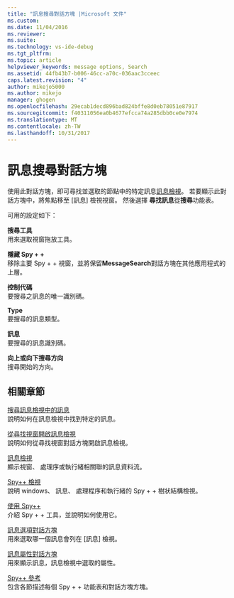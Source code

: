 ```yaml
---
title: "訊息搜尋對話方塊 |Microsoft 文件"
ms.custom: 
ms.date: 11/04/2016
ms.reviewer: 
ms.suite: 
ms.technology: vs-ide-debug
ms.tgt_pltfrm: 
ms.topic: article
helpviewer_keywords: message options, Search
ms.assetid: 44fb43b7-b006-46cc-a70c-036aac3cceec
caps.latest.revision: "4"
author: mikejo5000
ms.author: mikejo
manager: ghogen
ms.openlocfilehash: 29ecab1decd896bad824bffe8d0eb78051e87917
ms.sourcegitcommit: f40311056ea0b4677efcca74a285dbb0ce0e7974
ms.translationtype: MT
ms.contentlocale: zh-TW
ms.lasthandoff: 10/31/2017
---
```

# <a name="message-search-dialog-box"></a>訊息搜尋對話方塊
使用此對話方塊，即可尋找並選取的節點中的特定訊息[訊息檢視](../debugger/messages-view.md)。 若要顯示此對話方塊中，將焦點移至 [訊息] 檢視視窗。 然後選擇 **尋找訊息**從**搜尋**功能表。  
  
 可用的設定如下：  
  
 **搜尋工具**  
 用來選取視窗拖放工具。  
  
 **隱藏 Spy + +**  
 移除主要 Spy + + 視窗，並將保留**MessageSearch**對話方塊在其他應用程式的上層。  
  
 **控制代碼**  
 要搜尋之訊息的唯一識別碼。  
  
 **Type**  
 要搜尋的訊息類型。  
  
 **訊息**  
 要搜尋的訊息識別碼。  
  
 **向上或向下搜尋方向**  
 搜尋開始的方向。  
  
## <a name="related-sections"></a>相關章節  
 [搜尋訊息檢視中的訊息](../debugger/how-to-search-for-a-message-in-messages-view.md)  
 說明如何在訊息檢視中找到特定的訊息。  
  
 [從尋找視窗開啟訊息檢視](../debugger/how-to-open-messages-view-from-find-window.md)  
 說明如何從尋找視窗對話方塊開啟訊息檢視。  
  
 [訊息檢視](../debugger/messages-view.md)  
 顯示視窗、 處理序或執行緒相關聯的訊息資料流。  
  
 [Spy++ 檢視](../debugger/spy-increment-views.md)  
 說明 windows、 訊息、 處理程序和執行緒的 Spy + + 樹狀結構檢視。  
  
 [使用 Spy++](../debugger/using-spy-increment.md)  
 介紹 Spy + + 工具，並說明如何使用它。  
  
 [訊息選項對話方塊](../debugger/message-options-dialog-box.md)  
 用來選取哪一個訊息會列在 [訊息] 檢視。  
  
 [訊息屬性對話方塊](../debugger/message-properties-dialog-box.md)  
 用來顯示訊息，訊息檢視中選取的屬性。  
  
 [Spy++ 參考](../debugger/spy-increment-reference.md)  
 包含各節描述每個 Spy + + 功能表和對話方塊方塊。